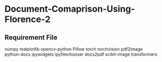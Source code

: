 # Document-Comaprison-Using-Florence-2
## Requirement File
numpy
matplotlib
opencv-python
Pillow
torch
torchvision
pdf2image
python-docx
ipywidgets
ipyfilechooser
docx2pdf
scikit-image
transformers

